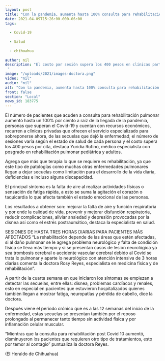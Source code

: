 ```yaml
---
layout: post
title: "Con la pandemia, aumenta hasta 100% consulta para rehabilitación pulmonar"
date: 2021-04-09T15:26:00.000-06:00
tags:
  
  - Covid-19
  
  - Salud
  
  - chihuahua
  
author: nil
description: "El costo por sesión supera los 400 pesos en clínicas particulares y algunos pacientes requieren hasta tres horas diarias de tratamiento "
image: "/uploads/2021/images-doctora.png"
video: "nil"
audio: "nil"
alt: "Con la pandemia, aumenta hasta 100% consulta para rehabilitación pulmonar"
front: false
section: "Local"
news_id: 183775
---
```


El número de pacientes que acuden a consulta para rehabilitación pulmonar aumentó hasta un 100% por ciento a raíz de la llegada de la pandemia, personas que superan el Covid-19 y cuentan con recursos económicos, recurren a clínicas privadas que ofrecen el servicio especializado para sobreponerse ahora, de las secuelas que dejó la enfermedad; el número de sesiones varía según el estado de salud de cada persona y el costo supera los 400 pesos por cita, destaca Yuridia Rufino, médico especialista con posgrado en rehabilitación pulmonar pediátrica y adultos.

Agrega que más que terapia lo que se requiere es rehabilitación, ya que este tipo de patologías como muchas otras enfermedades pulmonares llegan a dejar secuelas como limitación para el desarrollo de la vida diaria, deficiencias e incluso alguna discapacidad.

El principal síntoma es la falta de aire al realizar actividades físicas o sensación de fatiga rápida, a esto se suma la agitación el corazón o taquicardia lo que afecta también el estado emocional de las personas.

Los resultados a obtener son: mejorar la falta de aire y función respiratoria y por ende la calidad de vida, prevenir y mejorar disfunción respiratoria, reducir complicaciones, aliviar ansiedad y depresión provocadas por la disnea así como el estrés postraumático, destaca la especialista en salud.

SESIONES DE HASTA TRES HORAS DIARIAS PARA PACIENTES MÁS AFECTADOS
“La rehabilitación depende de las áreas que estén afectadas, si al daño pulmonar se le agrega problema neurológico y falta de condición física se lleva más tiempo y si se presentan casos de lesión neurológica ya sea trombosis cerebral o accidente vascular cerebral debido al Covid se trata lo pulmonar y aparte lo neurológico con atención intensiva de 3 horas diarias comenta la doctora Rosy Reyes, especialista en medicina física y de rehabilitación”.

A partir de la cuarta semana en que iniciaron los síntomas se empiezan a detectar las secuelas, entre ellas: disnea, problemas cardíacos y renales, esto en especial en pacientes que estuvieron hospitalizados quienes también llegan a mostrar fatiga, neuropatías y pérdida de cabello, dice la doctora.

Después viene el periodo crónico que es a las 12 semanas del inicio de la enfermedad, estas secuelas se presentan también por el reposo prolongado al permanecer tanto tiempo sin actividad física y por inflamación celular muscular.

“Mientras que la consulta para rehabilitación post Covid 10 aumentó, disminuyeron los pacientes que requieren otro tipo de tratamientos, esto por temor al contagio” puntualiza la doctora Reyes.

(El Heraldo de Chihuahua)